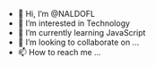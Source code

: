 - 👋 Hi, I’m @NALDOFL
- 👀 I’m interested in Technology
- 🌱 I’m currently learning JavaScript
- 💞️ I’m looking to collaborate on ...
- 📫 How to reach me ...

<!---
NALDOFL/NALDOFL is a ✨ special ✨ repository because its `README.md` (this file) appears on your GitHub profile.
You can click the Preview link to take a look at your changes.
--->
